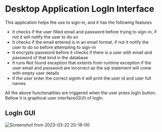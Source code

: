 # Desktop Application LogIn Interface

This application helps the use to sign-in, and it has the following features
* It checks if the user filled email and password before trying to sign-in, if not it will notify the user to do so
* It checks if the email entered is in an email format, if not it notify the user to  do so before attempting to sign-in
* It encrypts password before it checks if there is a user with email and password of that kind in the database
* It runs Not found exception that extents from runtime exception if the user email and password are incorrect as the sql statement will come with empty user details
* if the user enter the correct signIn it will print the user id and user full names

All the above functionalities are triggered when the user press logIn button. Bellow it is graphical user interface(GUI) of logIn.

## LogIn GUI
![Screenshot from 2023-03-22 20-18-00](https://user-images.githubusercontent.com/112495633/227000232-a0b1bb49-75d8-4886-bdcd-4dadc1dd7fe1.png)

